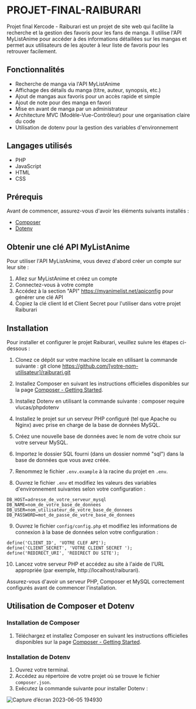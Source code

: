 # PROJET-FINAL-RAIBURARI

Projet final Kercode - Raiburari est un projet de site web qui facilite la recherche et la gestion des favoris pour les fans de manga. Il utilise l'API MyListAnime pour accéder à des informations détaillées sur les mangas et permet aux utilisateurs de les ajouter à leur liste de favoris pour les retrouver facilement.

## Fonctionnalités

- Recherche de manga via l'API MyListAnime
- Affichage des détails du manga (titre, auteur, synopsis, etc.)
- Ajout de mangas aux favoris pour un accès rapide et simple
- Ajout de note pour des manga en favori
- Mise en avant de manga par un administrateur
- Architecture MVC (Modèle-Vue-Contrôleur) pour une organisation claire du code
- Utilisation de dotenv pour la gestion des variables d'environnement

## Langages utilisés

- PHP
- JavaScript
- HTML
- CSS

## Prérequis

Avant de commencer, assurez-vous d'avoir les éléments suivants installés :

- [Composer](https://getcomposer.org/doc/00-intro.md#installation-linux-unix-macos)
- [Dotenv](https://github.com/vlucas/phpdotenv#installation)

## Obtenir une clé API MyListAnime

Pour utiliser l'API MyListAnime, vous devez d'abord créer un compte sur leur site :

1. Allez sur MyListAnime et créez un compte
2. Connectez-vous à votre compte
3. Accédez à la section "API"  https://myanimelist.net/apiconfig  pour générer une clé API
4. Copiez la clé client Id et Client Secret pour l'utiliser dans votre projet Raiburari

## Installation

Pour installer et configurer le projet Raiburari, veuillez suivre les étapes ci-dessous :

1. Clonez ce dépôt sur votre machine locale en utilisant la commande suivante :
git clone https://github.com/[votre-nom-utilisateur]/raiburari.git

2. Installez Composer en suivant les instructions officielles disponibles sur la page [Composer - Getting Started](https://getcomposer.org/doc/00-intro.md#installation-linux-unix-macos).

3. Installez Dotenv en utilisant la commande suivante :
composer require vlucas/phpdotenv

4. Installez le projet sur un serveur PHP configuré (tel que Apache ou Nginx) avec prise en charge de la base de données MySQL.

5. Créez une nouvelle base de données avec le nom de votre choix sur votre serveur MySQL.

6. Importez le dossier SQL fourni (dans un dossier nommé "sql") dans la base de données que vous avez créée.

7. Renommez le fichier `.env.example` à la racine du projet en `.env`.

8. Ouvrez le fichier `.env` et modifiez les valeurs des variables d'environnement suivantes selon votre configuration :

```
DB_HOST=adresse_de_votre_serveur_mysql
DB_NAME=nom_de_votre_base_de_donnees
DB_USER=nom_utilisateur_de_votre_base_de_donnees
DB_PASSWORD=mot_de_passe_de_votre_base_de_donnees
```

9. Ouvrez le fichier `config/config.php` et modifiez les informations de connexion à la base de données selon votre configuration :

```
define('CLIENT_ID', 'VOTRE CLEF API');
define('CLIENT_SECRET', 'VOTRE CLIENT SECRET ');
define('REDIRECT_URI', 'REDIRECT DU SITE');
```

10. Lancez votre serveur PHP et accédez au site à l'aide de l'URL appropriée (par exemple, http://localhost/raiburari).


Assurez-vous d'avoir un serveur PHP, Composer et MySQL correctement configurés avant de commencer l'installation.
## Utilisation de Composer et Dotenv

### Installation de Composer

1. Téléchargez et installez Composer en suivant les instructions officielles disponibles sur la page [Composer - Getting Started](https://getcomposer.org/doc/00-intro.md#installation-linux-unix-macos).

### Installation de Dotenv

1. Ouvrez votre terminal.
2. Accédez au répertoire de votre projet où se trouve le fichier `composer.json`.
3. Exécutez la commande suivante pour installer Dotenv :


![Capture d’écran 2023-06-05 194930](https://github.com/Pney56/PROJET-FINAL/assets/117365736/de933b8f-4e41-41ff-adde-6f91218b6edd)
